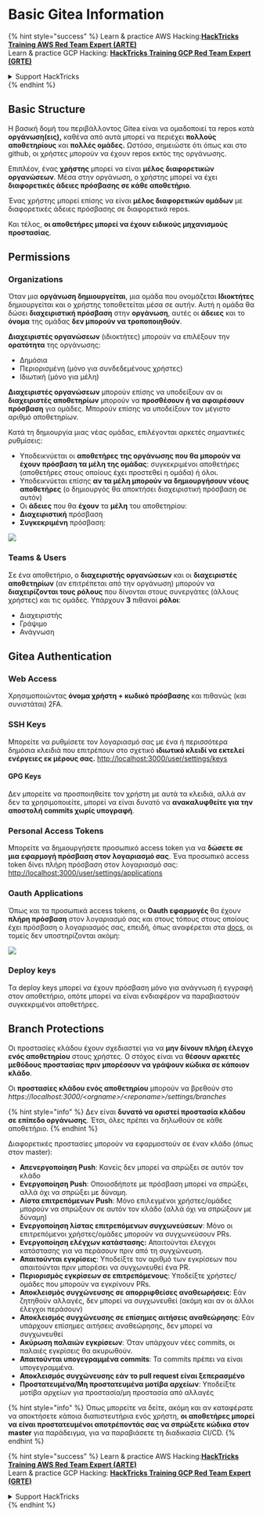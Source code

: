 # Basic Gitea Information

{% hint style="success" %}
Learn & practice AWS Hacking:<img src="../../.gitbook/assets/image (1) (1) (1) (1).png" alt="" data-size="line">[**HackTricks Training AWS Red Team Expert (ARTE)**](https://training.hacktricks.xyz/courses/arte)<img src="../../.gitbook/assets/image (1) (1) (1) (1).png" alt="" data-size="line">\
Learn & practice GCP Hacking: <img src="../../.gitbook/assets/image (2) (1).png" alt="" data-size="line">[**HackTricks Training GCP Red Team Expert (GRTE)**<img src="../../.gitbook/assets/image (2) (1).png" alt="" data-size="line">](https://training.hacktricks.xyz/courses/grte)

<details>

<summary>Support HackTricks</summary>

* Check the [**subscription plans**](https://github.com/sponsors/carlospolop)!
* **Join the** 💬 [**Discord group**](https://discord.gg/hRep4RUj7f) or the [**telegram group**](https://t.me/peass) or **follow** us on **Twitter** 🐦 [**@hacktricks\_live**](https://twitter.com/hacktricks_live)**.**
* **Share hacking tricks by submitting PRs to the** [**HackTricks**](https://github.com/carlospolop/hacktricks) and [**HackTricks Cloud**](https://github.com/carlospolop/hacktricks-cloud) github repos.

</details>
{% endhint %}

## Basic Structure

Η βασική δομή του περιβάλλοντος Gitea είναι να ομαδοποιεί τα repos κατά **οργάνωση(εις),** καθένα από αυτά μπορεί να περιέχει **πολλούς αποθετηρίους** και **πολλές ομάδες.** Ωστόσο, σημειώστε ότι όπως και στο github, οι χρήστες μπορούν να έχουν repos εκτός της οργάνωσης.

Επιπλέον, ένας **χρήστης** μπορεί να είναι **μέλος** **διαφορετικών οργανώσεων**. Μέσα στην οργάνωση, ο χρήστης μπορεί να έχει **διαφορετικές άδειες πρόσβασης σε κάθε αποθετήριο**.

Ένας χρήστης μπορεί επίσης να είναι **μέλος διαφορετικών ομάδων** με διαφορετικές άδειες πρόσβασης σε διαφορετικά repos.

Και τέλος, **οι αποθετήρες μπορεί να έχουν ειδικούς μηχανισμούς προστασίας**.

## Permissions

### Organizations

Όταν μια **οργάνωση δημιουργείται**, μια ομάδα που ονομάζεται **Ιδιοκτήτες** δημιουργείται και ο χρήστης τοποθετείται μέσα σε αυτήν. Αυτή η ομάδα θα δώσει **διαχειριστική πρόσβαση** στην **οργάνωση**, αυτές οι **άδειες** και το **όνομα** της ομάδας **δεν μπορούν να τροποποιηθούν**.

**Διαχειριστές οργανώσεων** (ιδιοκτήτες) μπορούν να επιλέξουν την **ορατότητα** της οργάνωσης:

* Δημόσια
* Περιορισμένη (μόνο για συνδεδεμένους χρήστες)
* Ιδιωτική (μόνο για μέλη)

**Διαχειριστές οργανώσεων** μπορούν επίσης να υποδείξουν αν οι **διαχειριστές αποθετηρίων** μπορούν να **προσθέσουν ή να αφαιρέσουν πρόσβαση** για ομάδες. Μπορούν επίσης να υποδείξουν τον μέγιστο αριθμό αποθετηρίων.

Κατά τη δημιουργία μιας νέας ομάδας, επιλέγονται αρκετές σημαντικές ρυθμίσεις:

* Υποδεικνύεται οι **αποθετήρες της οργάνωσης που θα μπορούν να έχουν πρόσβαση τα μέλη της ομάδας**: συγκεκριμένοι αποθετήρες (αποθετήρες στους οποίους έχει προστεθεί η ομάδα) ή όλοι.
* Υποδεικνύεται επίσης **αν τα μέλη μπορούν να δημιουργήσουν νέους αποθετήρες** (ο δημιουργός θα αποκτήσει διαχειριστική πρόσβαση σε αυτόν)
* Οι **άδειες** που θα **έχουν** τα **μέλη** του αποθετηρίου:
* **Διαχειριστική** πρόσβαση
* **Συγκεκριμένη** πρόσβαση:

![](<../../.gitbook/assets/image (118).png>)

### Teams & Users

Σε ένα αποθετήριο, ο **διαχειριστής οργανώσεων** και οι **διαχειριστές αποθετηρίων** (αν επιτρέπεται από την οργάνωση) μπορούν να **διαχειρίζονται τους ρόλους** που δίνονται στους συνεργάτες (άλλους χρήστες) και τις ομάδες. Υπάρχουν **3** πιθανοί **ρόλοι**:

* Διαχειριστής
* Γράψιμο
* Ανάγνωση

## Gitea Authentication

### Web Access

Χρησιμοποιώντας **όνομα χρήστη + κωδικό πρόσβασης** και πιθανώς (και συνιστάται) 2FA.

### **SSH Keys**

Μπορείτε να ρυθμίσετε τον λογαριασμό σας με ένα ή περισσότερα δημόσια κλειδιά που επιτρέπουν στο σχετικό **ιδιωτικό κλειδί να εκτελεί ενέργειες εκ μέρους σας.** [http://localhost:3000/user/settings/keys](http://localhost:3000/user/settings/keys)

#### **GPG Keys**

Δεν μπορείτε να προσποιηθείτε τον χρήστη με αυτά τα κλειδιά, αλλά αν δεν τα χρησιμοποιείτε, μπορεί να είναι δυνατό να **ανακαλυφθείτε για την αποστολή commits χωρίς υπογραφή**.

### **Personal Access Tokens**

Μπορείτε να δημιουργήσετε προσωπικό access token για να **δώσετε σε μια εφαρμογή πρόσβαση στον λογαριασμό σας**. Ένα προσωπικό access token δίνει πλήρη πρόσβαση στον λογαριασμό σας: [http://localhost:3000/user/settings/applications](http://localhost:3000/user/settings/applications)

### Oauth Applications

Όπως και τα προσωπικά access tokens, οι **Oauth εφαρμογές** θα έχουν **πλήρη πρόσβαση** στον λογαριασμό σας και στους τόπους στους οποίους έχει πρόσβαση ο λογαριασμός σας, επειδή, όπως αναφέρεται στα [docs](https://docs.gitea.io/en-us/oauth2-provider/#scopes), οι τομείς δεν υποστηρίζονται ακόμη:

![](<../../.gitbook/assets/image (194).png>)

### Deploy keys

Τα deploy keys μπορεί να έχουν πρόσβαση μόνο για ανάγνωση ή εγγραφή στον αποθετήριο, οπότε μπορεί να είναι ενδιαφέρον να παραβιαστούν συγκεκριμένοι αποθετήρες.

## Branch Protections

Οι προστασίες κλάδου έχουν σχεδιαστεί για να **μην δίνουν πλήρη έλεγχο ενός αποθετηρίου** στους χρήστες. Ο στόχος είναι να **θέσουν αρκετές μεθόδους προστασίας πριν μπορέσουν να γράψουν κώδικα σε κάποιον κλάδο**.

Οι **προστασίες κλάδου ενός αποθετηρίου** μπορούν να βρεθούν στο _https://localhost:3000/\<orgname>/\<reponame>/settings/branches_

{% hint style="info" %}
Δεν είναι **δυνατό να οριστεί προστασία κλάδου σε επίπεδο οργάνωσης**. Έτσι, όλες πρέπει να δηλωθούν σε κάθε αποθετήριο.
{% endhint %}

Διαφορετικές προστασίες μπορούν να εφαρμοστούν σε έναν κλάδο (όπως στον master):

* **Απενεργοποίηση Push**: Κανείς δεν μπορεί να σπρώξει σε αυτόν τον κλάδο
* **Ενεργοποίηση Push**: Οποιοσδήποτε με πρόσβαση μπορεί να σπρώξει, αλλά όχι να σπρώξει με δύναμη.
* **Λίστα επιτρεπόμενων Push**: Μόνο επιλεγμένοι χρήστες/ομάδες μπορούν να σπρώξουν σε αυτόν τον κλάδο (αλλά όχι να σπρώξουν με δύναμη)
* **Ενεργοποίηση λίστας επιτρεπόμενων συγχωνεύσεων**: Μόνο οι επιτρεπόμενοι χρήστες/ομάδες μπορούν να συγχωνεύσουν PRs.
* **Ενεργοποίηση ελέγχων κατάστασης:** Απαιτούνται έλεγχοι κατάστασης για να περάσουν πριν από τη συγχώνευση.
* **Απαιτούνται εγκρίσεις**: Υποδείξτε τον αριθμό των εγκρίσεων που απαιτούνται πριν μπορέσει να συγχωνευθεί ένα PR.
* **Περιορισμός εγκρίσεων σε επιτρεπόμενους**: Υποδείξτε χρήστες/ομάδες που μπορούν να εγκρίνουν PRs.
* **Αποκλεισμός συγχώνευσης σε απορριφθείσες αναθεωρήσεις**: Εάν ζητηθούν αλλαγές, δεν μπορεί να συγχωνευθεί (ακόμη και αν οι άλλοι έλεγχοι περάσουν)
* **Αποκλεισμός συγχώνευσης σε επίσημες αιτήσεις αναθεώρησης**: Εάν υπάρχουν επίσημες αιτήσεις αναθεώρησης, δεν μπορεί να συγχωνευθεί
* **Ακύρωση παλαιών εγκρίσεων**: Όταν υπάρχουν νέες commits, οι παλαιές εγκρίσεις θα ακυρωθούν.
* **Απαιτούνται υπογεγραμμένα commits**: Τα commits πρέπει να είναι υπογεγραμμένα.
* **Αποκλεισμός συγχώνευσης εάν το pull request είναι ξεπερασμένο**
* **Προστατευμένα/Μη προστατευμένα μοτίβα αρχείων**: Υποδείξτε μοτίβα αρχείων για προστασία/μη προστασία από αλλαγές

{% hint style="info" %}
Όπως μπορείτε να δείτε, ακόμη και αν καταφέρατε να αποκτήσετε κάποια διαπιστευτήρια ενός χρήστη, **οι αποθετήρες μπορεί να είναι προστατευμένοι αποτρέποντάς σας να σπρώξετε κώδικα στον master** για παράδειγμα, για να παραβιάσετε τη διαδικασία CI/CD.
{% endhint %}

{% hint style="success" %}
Learn & practice AWS Hacking:<img src="../../.gitbook/assets/image (1) (1) (1) (1).png" alt="" data-size="line">[**HackTricks Training AWS Red Team Expert (ARTE)**](https://training.hacktricks.xyz/courses/arte)<img src="../../.gitbook/assets/image (1) (1) (1) (1).png" alt="" data-size="line">\
Learn & practice GCP Hacking: <img src="../../.gitbook/assets/image (2) (1).png" alt="" data-size="line">[**HackTricks Training GCP Red Team Expert (GRTE)**<img src="../../.gitbook/assets/image (2) (1).png" alt="" data-size="line">](https://training.hacktricks.xyz/courses/grte)

<details>

<summary>Support HackTricks</summary>

* Check the [**subscription plans**](https://github.com/sponsors/carlospolop)!
* **Join the** 💬 [**Discord group**](https://discord.gg/hRep4RUj7f) or the [**telegram group**](https://t.me/peass) or **follow** us on **Twitter** 🐦 [**@hacktricks\_live**](https://twitter.com/hacktricks_live)**.**
* **Share hacking tricks by submitting PRs to the** [**HackTricks**](https://github.com/carlospolop/hacktricks) and [**HackTricks Cloud**](https://github.com/carlospolop/hacktricks-cloud) github repos.

</details>
{% endhint %}
